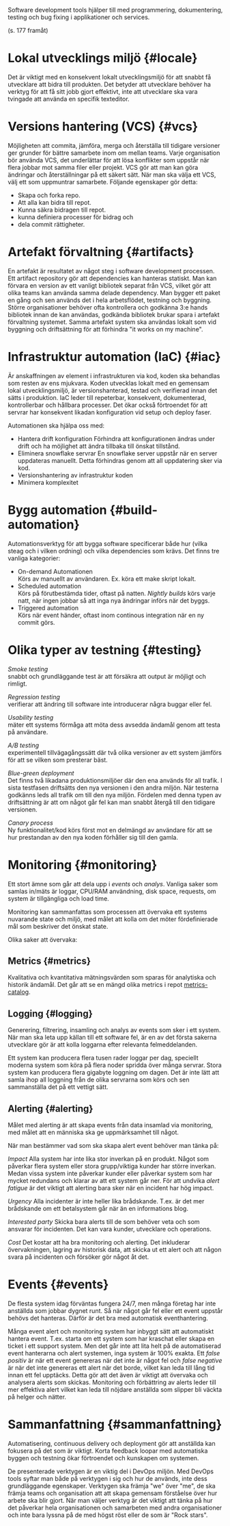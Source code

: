 Software development tools hjälper till med programmering, dokumentering, testing och bug fixing i applikationer och services.

(s. 177 framåt)

# Lokal utvecklings miljö {#locale}

Det är viktigt med en konsekvent lokalt utvecklingsmiljö för att snabbt få utvecklare att bidra till produkten. Det betyder att utvecklare behöver ha verktyg för att få sitt jobb gjort effektivt, inte att utvecklare ska vara tvingade att använda en specifik texteditor.



# Versions hantering (VCS) {#vcs}

Möjligheten att commita, jämföra, merga och återställa till tidigare versioner ger grunder för bättre samarbete inom om mellan teams. Varje organisation bör använda VCS, det underlättar för att lösa konflikter som uppstår när flera jobbar mot samma filer eller projekt. VCS gör att man kan göra ändringar och återställningar på ett säkert sätt. När man ska välja ett VCS, välj ett som uppmuntrar samarbete. Följande egenskaper gör detta:

- Skapa och forka repo.
- Att alla kan bidra till repot.
- Kunna säkra bidragen till repot.
- kunna definiera processer för bidrag och
- dela commit rättigheter.



# Artefakt förvaltning {#artifacts}

En artefakt är resultatet av något steg i software development processen. Ett artifact repository gör att dependencies kan hanteras statiskt. Man kan förvara en version av ett vanligt bibliotek separat från VCS, vilket gör att olika teams kan använda samma delade dependency. Man bygger ett paket en gång och sen används det i hela arbetsflödet, testning och byggning. Större organisationer behöver ofta kontrollera och godkänna 3:e hands bibliotek innan de kan användas, godkända bibliotek brukar spara i artefakt förvaltning systemet. Samma artefakt system ska användas lokalt som vid byggning och driftsättning för att förhindra "it works on my machine".



# Infrastruktur automation (IaC) {#iac}

Är anskaffningen av element i infrastrukturen via kod, koden ska behandlas som resten av ens mjukvara. Koden utvecklas lokalt med en gemensam lokal utvecklingsmiljö, är versionshanterad, testad och verifierad innan det sätts i produktion. IaC leder till repeterbar, konsekvent, dokumenterad, kontrollerbar och hållbara processer. Det ökar också förtroendet för att servrar har konsekvent likadan konfiguration vid setup och deploy faser.

Automationen ska hjälpa oss med:
- Hantera drift konfiguration
    Förhindra att konfigurationen ändras under drift och ha möjlighet att ändra tillbaka till önskat tillstånd.
- Eliminera snowflake servrar
    En snowflake server uppstår när en server uppdateras manuellt. Detta förhindras genom att all uppdatering sker via kod.
- Versionshantering av infrastruktur koden
- Minimera komplexitet



# Bygg automation {#build-automation}

Automationsverktyg för att bygga software specificerar både hur (vilka steag och i vilken ordning) och vilka dependencies som krävs. Det finns tre vanliga kategorier:

- On-demand Automationen  
    Körs av manuellt av användaren. Ex. köra ett make skript lokalt. 
- Scheduled automation  
    Körs på förutbestämda tider, oftast på natten. *Nightly builds* körs varje natt, när ingen jobbar så att inga nya ändringar införs när det byggs. 
- Triggered automation  
    Körs när event händer, oftast inom continous integration när en ny commit görs.



# Olika typer av testning {#testing}

*Smoke testing*  
  snabbt och grundläggande test är att försäkra att output är möjligt och rimligt.

*Regression testing*  
  verifierar att ändring till software inte introducerar några buggar eller fel.

*Usability testing*  
  mäter ett systems förmåga att möta dess avsedda ändamål genom att testa på användare.

*A/B testing*  
  experimentell tillvägagångssätt där två olika versioner av ett system jämförs för att se vilken som presterar bäst.

*Blue-green deployment*  
  Det finns två likadana produktionsmiljöer där den ena används för all trafik. I sista testfasen driftsätts den nya versionen i den andra miljön. När testerna godkänns leds all trafik om till den nya miljön. Fördelen med denna typen av driftsättning är att om något går fel kan man snabbt återgå till den tidigare versionen.

*Canary process*  
  Ny funktionalitet/kod körs först mot en delmängd av användare för att se hur prestandan av den nya koden förhåller sig till den gamla.



# Monitoring {#monitoring}

Ett stort ämne som går att dela upp i *events* och *analys*. Vanliga saker som samlas in/mäts är loggar, CPU/RAM användning, disk space, requests, om system är tillgängliga och load time. 

Monitoring kan sammanfattas som processen att övervaka ett systems nuvarande state och miljö, med målet att kolla om det möter fördefinierade mål som beskriver det önskat state.

Olika saker att övervaka:



## Metrics {#metrics}

Kvalitativa och kvantitativa mätningsvärden som sparas för analytiska och historik ändamål. Det går att se en mängd olika metrics i repot [metrics-catalog](https://github.com/monitoringsucks/metrics-catalog).



## Logging {#logging}

Generering, filtrering, insamling och analys av events som sker i ett system. När man ska leta upp källan till ett software fel, är en av det första sakerna utvecklare gör är att kolla loggarna efter relevanta felmeddelanden.

Ett system kan producera flera tusen rader loggar per dag, speciellt moderna system som köra på flera noder spridda över många servrar. Stora system kan producera flera gigabyte loggning om dagen. Det är inte lätt att samla ihop all loggning från de olika servrarna som körs och sen sammanställa det på ett vettigt sätt.



## Alerting {#alerting}

Målet med alerting är att skapa events från data insamlad via monitoring, med målet att en människa ska ge uppmärksamhet till något.

När man bestämmer vad som ska skapa alert event behöver man tänka på:

*Impact*
  Alla system har inte lika stor inverkan på en produkt. Något som påverkar flera system eller stora grupp/viktiga kunder har större inverkan. Medan vissa system inte påverkar kunder eller påverkar system som har mycket redundans och klarar av att ett system går ner. För att undvika *alert fatigue* är det viktigt att alerting bara sker när en incident har hög impact.

*Urgency*
  Alla incidenter är inte heller lika brådskande. T.ex. är det mer brådskande om ett betalsystem går när än en informations blog.

*Interested party*
  Skicka bara alerts till de som behöver veta och som ansvarar för incidenten. Det kan vara kunder, utvecklare och operations.

*Cost*
  Det kostar att ha bra monitoring och alerting. Det inkluderar övervakningen, lagring av historisk data, att skicka ut ett alert och att någon svara på incidenten och försöker gör något åt det.



# Events {#events}

De flesta system idag förväntas fungera 24/7, men många företag har inte anställda som jobbar dygnet runt. Så när något går fel eller ett event uppstår behövs det hanteras. Därför är det bra med automatisk eventhantering.

Många event alert och monitoring system har inbyggt sätt att automatiskt hantera event. T.ex. starta om ett system som har kraschat eller skapa en ticket i ett support system. Men det går inte att lita helt på de automatiserad event hanterarna och alert systemen, inga system är 100% exakta. Ett *false positiv* är när ett event genereras när det inte är något fel och *false negative* är när det inte genereras ett alert när det borde, vilket kan leda till lång tid innan ett fel upptäcks. Detta gör att det även är viktigt att övervaka och analysera alerts som skickas. Monitoring och förbättring av alerts leder till mer effektiva alert vilket kan leda till nöjdare anställda som slipper bli väckta på helger och nätter.



# Sammanfattning {#sammanfattning}

Automatisering, continuous delivery och deployment gör att anställda kan fokusera på det som är viktigt. Korta feedback loopar med automatiska byggen och testning ökar förtroendet och kunskapen om systemen.

De presenterade verktygen är en viktig del i DevOps miljön. Med DevOps tools syftar man både på verktygen i sig och hur de används, inte dess grundläggande egenskaper. Verktygen ska främja "we" över "me", de ska främja teams och organisation att att skapa gemensam förståelse över hur arbete ska blir gjort. När man väljer verktyg är det viktigt att tänka på hur det påverkar hela organisationen och samarbeten med andra organisationer och inte bara lyssna på de med högst röst eller de som är "Rock stars".












